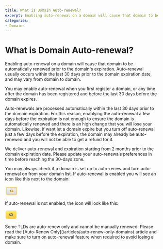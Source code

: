 ```yaml
---
title: What is Domain Auto-renewal?
excerpt: Enabling auto-renewal on a domain will cause that domain to be automatically renewed prior to the domain's expiration.
categories:
- Domains
---
```


# What is Domain Auto-renewal?

Enabling auto-renewal on a domain will cause that domain to be automatically renewed prior to the domain's expiration. Auto-renewal usually occurs within the last 30 days prior to the domain expiration date, and may vary from domain to domain.

You may enable auto-renewal when you first register a domain, or any time after the domain has been registered and before the last 30 days before the domain expires.

<note>
Auto-renewals are processed automatically within the last 30 days prior to the domain expiration. For this reason, enablying the auto-renewal a few days before the expiration is not enough to ensure the domain is automatically renewed and there is an high change that you will lose your domain. Likewise, if want let a domain expire but you turn off auto-renewal just a few days before the expiration, the domain may already be auto-renewed and you will not be able to get a refund for it.

We deliver auto-renewal and expiration starting from 2 months prior to the domain expiration date. Please update your auto-renewals preferences in time before reaching the 30-days zone.
</note>

You may always check if a domain is set up to auto-renew and turn auto-renewal on from your domain list. If auto-renewal is enabled you will see an icon like this next to the domain:

![](/files/autorenew-1.png)

If auto-renewal is not enabled, the icon will look like this:

![](/files/autorenew-2.png)

<warning>
Some TLDs are auto-renew only and cannot be manually renewed. Please read the [Auto-Renew Only](/articles/auto-renew-only-domains) article and make sure to turn on auto-renewal feature when required to avoid losing a domain.
</warning>

